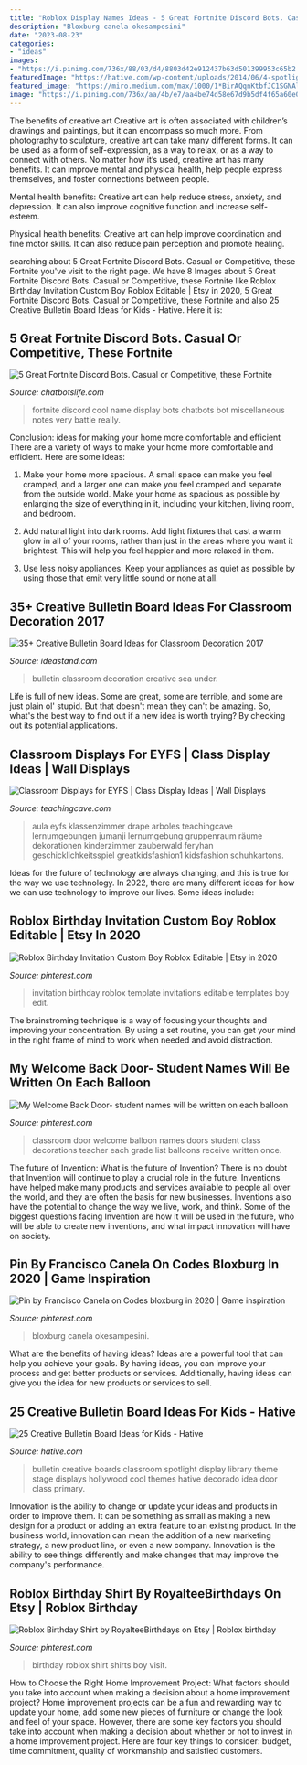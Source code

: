 ```yaml
---
title: "Roblox Display Names Ideas - 5 Great Fortnite Discord Bots. Casual Or Competitive, These Fortnite"
description: "Bloxburg canela okesampesini"
date: "2023-08-23"
categories:
- "ideas"
images:
- "https://i.pinimg.com/736x/88/03/d4/8803d42e912437b63d501399953c65b2.jpg"
featuredImage: "https://hative.com/wp-content/uploads/2014/06/4-spotlight-work-on-stage-bulletin-board.jpg"
featured_image: "https://miro.medium.com/max/1000/1*BirAQqnKtbfJC1SGNAl9Hg.png"
image: "https://i.pinimg.com/736x/aa/4b/e7/aa4be74d58e67d9b5df4f65a60e0ae0f.jpg"
---
```



The benefits of creative art
Creative art is often associated with children’s drawings and paintings, but it can encompass so much more. From photography to sculpture, creative art can take many different forms. It can be used as a form of self-expression, as a way to relax, or as a way to connect with others.
No matter how it’s used, creative art has many benefits. It can improve mental and physical health, help people express themselves, and foster connections between people.

Mental health benefits: Creative art can help reduce stress, anxiety, and depression. It can also improve cognitive function and increase self-esteem.

Physical health benefits: Creative art can help improve coordination and fine motor skills. It can also reduce pain perception and promote healing.

	

		
searching about 5 Great Fortnite Discord Bots. Casual or Competitive, these Fortnite you've visit to the right page. We have 8 Images about 5 Great Fortnite Discord Bots. Casual or Competitive, these Fortnite like Roblox Birthday Invitation Custom Boy Roblox Editable | Etsy in 2020, 5 Great Fortnite Discord Bots. Casual or Competitive, these Fortnite and also 25 Creative Bulletin Board Ideas for Kids - Hative. Here it is:
		
    
## 5 Great Fortnite Discord Bots. Casual Or Competitive, These Fortnite

<img loading=lazy src="https://miro.medium.com/max/1000/1*BirAQqnKtbfJC1SGNAl9Hg.png" onerror="this.onerror=null;this.src='https://tse4.mm.bing.net/th?id=OIP.0OQNS7uHKcQyXyMyYE2slAHaKN&amp;pid=15.1';" alt="5 Great Fortnite Discord Bots. Casual or Competitive, these Fortnite">

_Source: chatbotslife.com_

>fortnite discord cool name display bots chatbots bot miscellaneous notes very battle really. 

	

Conclusion: ideas for making your home more comfortable and efficient
There are a variety of ways to make your home more comfortable and efficient. Here are some ideas: 
1. Make your home more spacious. A small space can make you feel cramped, and a larger one can make you feel cramped and separate from the outside world. Make your home as spacious as possible by enlarging the size of everything in it, including your kitchen, living room, and bedroom.

2. Add natural light into dark rooms. Add light fixtures that cast a warm glow in all of your rooms, rather than just in the areas where you want it brightest. This will help you feel happier and more relaxed in them.

3. Use less noisy appliances. Keep your appliances as quiet as possible by using those that emit very little sound or none at all.

    
## 35+ Creative Bulletin Board Ideas For Classroom Decoration 2017

<img loading=lazy src="https://ideastand.com/wp-content/uploads/2017/07/bulletin-board/6-bulletin-board-ideas-for-classroom.jpg" onerror="this.onerror=null;this.src='https://tse1.mm.bing.net/th?id=OIP.BlDlxdp89JE_2hynrD3UqQHaJ4&amp;pid=15.1';" alt="35+ Creative Bulletin Board Ideas for Classroom Decoration 2017">

_Source: ideastand.com_

>bulletin classroom decoration creative sea under. 

	

Life is full of new ideas. Some are great, some are terrible, and some are just plain ol' stupid. But that doesn't mean they can't be amazing. So, what's the best way to find out if a new idea is worth trying? By checking out its potential applications.

    
## Classroom Displays For EYFS | Class Display Ideas | Wall Displays

<img loading=lazy src="https://www.teachingcave.com/wp-content/uploads/2013/10/tree-display.jpg" onerror="this.onerror=null;this.src='https://tse4.mm.bing.net/th?id=OIP.gomkWS2KPPK0MY3asCDkkgHaNJ&amp;pid=15.1';" alt="Classroom Displays for EYFS | Class Display Ideas | Wall Displays">

_Source: teachingcave.com_

>aula eyfs klassenzimmer drape arboles teachingcave lernumgebungen jumanji lernumgebung gruppenraum räume dekorationen kinderzimmer zauberwald feryhan geschicklichkeitsspiel greatkidsfashion1 kidsfashion schuhkartons. 

	

Ideas for the future of technology are always changing, and this is true for the way we use technology. In 2022, there are many different ideas for how we can use technology to improve our lives. Some ideas include: 

    
## Roblox Birthday Invitation Custom Boy Roblox Editable | Etsy In 2020

<img loading=lazy src="https://i.pinimg.com/736x/aa/4b/e7/aa4be74d58e67d9b5df4f65a60e0ae0f.jpg" onerror="this.onerror=null;this.src='https://tse1.mm.bing.net/th?id=OIP.w7Av1MEQ8eLDJ9V6KgIdtQHaKX&amp;pid=15.1';" alt="Roblox Birthday Invitation Custom Boy Roblox Editable | Etsy in 2020">

_Source: pinterest.com_

>invitation birthday roblox template invitations editable templates boy edit. 

	

The brainstroming technique is a way of focusing your thoughts and improving your concentration. By using a set routine, you can get your mind in the right frame of mind to work when needed and avoid distraction.

    
## My Welcome Back Door- Student Names Will Be Written On Each Balloon

<img loading=lazy src="https://i.pinimg.com/736x/32/1a/7d/321a7ddec60c838c22aa7b120c8c84c8--balloons-names.jpg" onerror="this.onerror=null;this.src='https://tse3.mm.bing.net/th?id=OIP.eLg5J_rsgwnx5LZkRQ-ZCwHaJ3&amp;pid=15.1';" alt="My Welcome Back Door- student names will be written on each balloon">

_Source: pinterest.com_

>classroom door welcome balloon names doors student class decorations teacher each grade list balloons receive written once. 

	

The future of Invention: What is the future of Invention?
There is no doubt that Invention will continue to play a crucial role in the future. Inventions have helped make many products and services available to people all over the world, and they are often the basis for new businesses. Inventions also have the potential to change the way we live, work, and think. Some of the biggest questions facing Invention are how it will be used in the future, who will be able to create new inventions, and what impact innovation will have on society.

    
## Pin By Francisco Canela On Codes Bloxburg In 2020 | Game Inspiration

<img loading=lazy src="https://i.pinimg.com/736x/26/56/c7/2656c76a6216eb8b3110aa51470c8f66.jpg" onerror="this.onerror=null;this.src='https://tse2.mm.bing.net/th?id=OIP.Dg86VBBa7rcnZhYIDCCznQHaFj&amp;pid=15.1';" alt="Pin by Francisco Canela on Codes bloxburg in 2020 | Game inspiration">

_Source: pinterest.com_

>bloxburg canela okesampesini. 

	

What are the benefits of having ideas?
Ideas are a powerful tool that can help you achieve your goals. By having ideas, you can improve your process and get better products or services. Additionally, having ideas can give you the idea for new products or services to sell.

    
## 25 Creative Bulletin Board Ideas For Kids - Hative

<img loading=lazy src="https://hative.com/wp-content/uploads/2014/06/4-spotlight-work-on-stage-bulletin-board.jpg" onerror="this.onerror=null;this.src='https://tse1.mm.bing.net/th?id=OIP.II1A7xMmnYfVM5Ix5SabKAHaGK&amp;pid=15.1';" alt="25 Creative Bulletin Board Ideas for Kids - Hative">

_Source: hative.com_

>bulletin creative boards classroom spotlight display library theme stage displays hollywood cool themes hative decorado idea door class primary. 

	

Innovation is the ability to change or update your ideas and products in order to improve them. It can be something as small as making a new design for a product or adding an extra feature to an existing product. In the business world, innovation can mean the addition of a new marketing strategy, a new product line, or even a new company. Innovation is the ability to see things differently and make changes that may improve the company's performance.

    
## Roblox Birthday Shirt By RoyalteeBirthdays On Etsy | Roblox Birthday

<img loading=lazy src="https://i.pinimg.com/736x/88/03/d4/8803d42e912437b63d501399953c65b2.jpg" onerror="this.onerror=null;this.src='https://tse1.mm.bing.net/th?id=OIP.UoDRsUqsORBSJXjIvmlLOgAAAA&amp;pid=15.1';" alt="Roblox Birthday Shirt by RoyalteeBirthdays on Etsy | Roblox birthday">

_Source: pinterest.com_

>birthday roblox shirt shirts boy visit. 

	

How to Choose the Right Home Improvement Project: What factors should you take into account when making a decision about a home improvement project?
Home improvement projects can be a fun and rewarding way to update your home, add some new pieces of furniture or change the look and feel of your space. However, there are some key factors you should take into account when making a decision about whether or not to invest in a home improvement project. Here are four key things to consider: budget, time commitment, quality of workmanship and satisfied customers.

